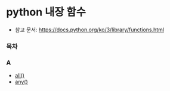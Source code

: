# python 내장 함수 

- 참고 문서: https://docs.python.org/ko/3/library/functions.html

### 목차

### A
- [all()](https://github.com/imyunjeong/Study/tree/main/Python/%EB%82%B4%EC%9E%A5%ED%95%A8%EC%88%98/all%20%26%20any)
- [any()](https://github.com/imyunjeong/Study/tree/main/Python/%EB%82%B4%EC%9E%A5%ED%95%A8%EC%88%98/all%20%26%20any)
